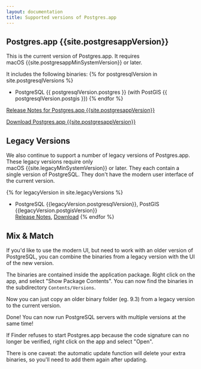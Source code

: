 ```yaml
---
layout: documentation
title: Supported versions of Postgres.app
---
```


Postgres.app {{site.postgresappVersion}}
----------------------------------------

This is the current version of Postgres.app.
It requires macOS&nbsp;{{site.postgresappMinSystemVersion}} or later.

It includes the following binaries:
{% for postgresqlVersion in site.postgresqlVersions %}
- PostgreSQL {{ postgresqlVersion.postgres }} (with PostGIS {{ postgresqlVersion.postgis }})
{% endfor %}

[Release Notes for Postgres.app {{site.postgresappVersion}}]({{site.releaseNotesLocation}})

[Download Postgres.app {{site.postgresappVersion}}]({{site.downloadLocation}})


Legacy Versions
---------------

We also continue to support a number of legacy versions of Postgres.app.
These legacy versions require only macOS&nbsp;{{site.legacyMinSystemVersion}} or later.
They each contain a single version of PostgreSQL.
They don't have the modern user interface of the current version.

{% for legacyVersion in site.legacyVersions %}
- PostgreSQL {{legacyVersion.postgresqlVersion}}, PostGIS {{legacyVersion.postgisVersion}}  
  [Release Notes]({{legacyVersion.releaseNotes}}), [Download]({{legacyVersion.downloadLocation}})
{% endfor %}


Mix & Match
-----------

If you'd like to use the modern UI, but need to work with an older version of PostgreSQL,
you can combine the binaries from a legacy version with the UI of the new version.

The binaries are contained inside the application package.
Right click on the app, and select "Show Package Contents".
You can now find the binaries in the subdirectory `Contents/Versions`.

Now you can just copy an older binary folder (eg. 9.3) from a legacy version to the current version.

Done! You can now run PostgreSQL servers with multiple versions at the same time!

If Finder refuses to start Postgres.app because the code signature can no longer be verified, right click on the app and select "Open".

There is one caveat: the automatic update function will delete your extra binaries, so you'll need to add them again after updating.